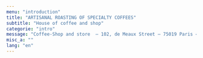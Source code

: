 ```yaml
---
menu: "introduction"
title: "ARTISANAL ROASTING OF SPECIALTY COFFEES"
subtitle: "House of coffee and shop"
categorie: "intro"
message: "Coffee-Shop and store  – 102, de Meaux Street – 75019 Paris – Laumière  metro station"
misc_a: ""
lang: "en"
---
```

<!-- # ARTISANAL ROASTING OF SPECIALTY COFFEES

## Coffee-Shop and store  – 102, de Meaux Street – 75019 Paris – Laumière  metro station -->